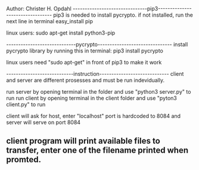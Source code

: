 Author: Christer H. Opdahl
-------------------------------pip3---------------------------------
pip3 is needed to install pycrypto.
if not installed, run the next line in terminal
easy_install pip

linux users:
sudo apt-get install python3-pip

-----------------------------pycrypto-------------------------------
install pycrypto library by running this in terminal:
pip3 install pycrypto

linux users need "sudo apt-get" in front of pip3 to make it work

----------------------------instruction-----------------------------
client and server are different prosesses and must be run indevidually.

run server by opening terminal in the folder and use "python3 server.py" to run
run client by opening terminal in the client folder and use "pyton3 client.py" to run

client will ask for host, enter "localhost" 
port is hardcoded to 8084 and server will serve on port 8084

client program will print available files to transfer, enter one of 
the filename printed when promted.
--------------------------------------------------------------------

